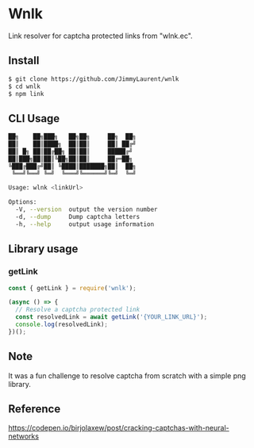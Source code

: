 # Wnlk

Link resolver for captcha protected links from "wlnk.ec".

## Install
```bash
$ git clone https://github.com/JimmyLaurent/wnlk
$ cd wnlk
$ npm link
```

## CLI Usage

```bash
██╗    ██╗███╗   ██╗██╗     ██╗  ██╗
██║    ██║████╗  ██║██║     ██║ ██╔╝
██║ █╗ ██║██╔██╗ ██║██║     █████╔╝
██║███╗██║██║╚██╗██║██║     ██╔═██╗
╚███╔███╔╝██║ ╚████║███████╗██║  ██╗
 ╚══╝╚══╝ ╚═╝  ╚═══╝╚══════╝╚═╝  ╚═╝

Usage: wlnk <linkUrl>

Options:
  -V, --version  output the version number
  -d, --dump     Dump captcha letters
  -h, --help     output usage information
```

## Library usage

### getLink

```js
const { getLink } = require('wnlk');

(async () => {
  // Resolve a captcha protected link
  const resolvedLink = await getLink('{YOUR_LINK_URL}');
  console.log(resolvedLink);
})();
```

## Note

It was a fun challenge to resolve captcha from scratch with a simple png library.

## Reference

https://codepen.io/birjolaxew/post/cracking-captchas-with-neural-networks